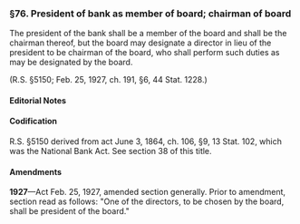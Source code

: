 ### §76. President of bank as member of board; chairman of board ###

The president of the bank shall be a member of the board and shall be the chairman thereof, but the board may designate a director in lieu of the president to be chairman of the board, who shall perform such duties as may be designated by the board.

(R.S. §5150; Feb. 25, 1927, ch. 191, §6, 44 Stat. 1228.)

#### **Editorial Notes** ####

#### Codification ####

R.S. §5150 derived from act June 3, 1864, ch. 106, §9, 13 Stat. 102, which was the National Bank Act. See section 38 of this title.

#### Amendments ####

**1927**—Act Feb. 25, 1927, amended section generally. Prior to amendment, section read as follows: "One of the directors, to be chosen by the board, shall be president of the board."